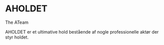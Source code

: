 # AHOLDET
The ATeam 

AHOLDET er et ultimative hold bestående af nogle professionelle aktør der styr holdet.
